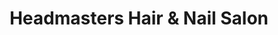 ---
title: "Headmasters Hair & Nail Salon"
url: /berlin/headmasters-hair-and-nail-salon/
shop: hairdresser
---